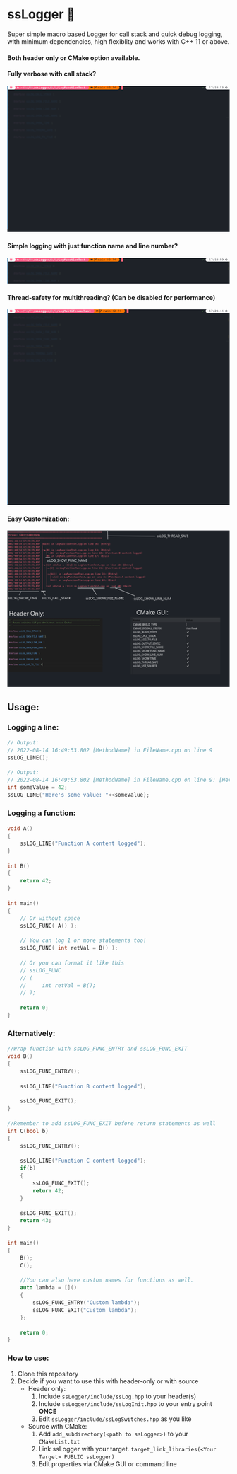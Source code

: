 # ssLogger 📔

Super simple macro based Logger for call stack and quick debug logging, with minimum dependencies, high flexiblity and works with C++ 11 or above.

#### Both header only or CMake option available.

#### Fully verbose with call stack?
![demo](./resources/demo.gif)

#### Simple logging with just function name and line number?
![demo2](./resources/demo2.gif)

#### Thread-safety for multithreading? (Can be disabled for performance)
![demo2](./resources/demo3.gif)

#### Easy Customization:
![cus](./resources/customization.png)


## Usage:

### Logging a line:
```c++
// Output:
// 2022-08-14 16:49:53.802 [MethodName] in FileName.cpp on line 9
ssLOG_LINE();

// Output:
// 2022-08-14 16:49:53.802 [MethodName] in FileName.cpp on line 9: [Here's some value: 42]
int someValue = 42;
ssLOG_LINE("Here's some value: "<<someValue);
```

### Logging a function:
```c++
void A()
{
    ssLOG_LINE("Function A content logged");
}

int B()
{
    return 42;
}

int main()
{
    // Or without space
    ssLOG_FUNC( A() );
    
    // You can log 1 or more statements too!
    ssLOG_FUNC( int retVal = B() );

    // Or you can format it like this
    // ssLOG_FUNC
    // (
    //     int retVal = B();
    // );

    return 0;
}

```

### Alternatively:

```c++
//Wrap function with ssLOG_FUNC_ENTRY and ssLOG_FUNC_EXIT
void B()
{
    ssLOG_FUNC_ENTRY();

    ssLOG_LINE("Function B content logged");
    
    ssLOG_FUNC_EXIT();
}

//Remember to add ssLOG_FUNC_EXIT before return statements as well
int C(bool b)
{
    ssLOG_FUNC_ENTRY();
    
    ssLOG_LINE("Function C content logged");
    if(b)
    {
        ssLOG_FUNC_EXIT();
        return 42;
    }

    ssLOG_FUNC_EXIT();
    return 43;
}

int main()
{
    B();
    C();

    //You can also have custom names for functions as well.
    auto lambda = []()
    {
        ssLOG_FUNC_ENTRY("Custom lambda");
        ssLOG_FUNC_EXIT("Custom lambda");
    };

    return 0;
}
```

### How to use:
1. Clone this repository
2. Decide if you want to use this with header-only or with source
    - Header only:
        1. Include `ssLogger/include/ssLog.hpp` to your header(s)
        2. Include `ssLogger/include/ssLogInit.hpp` to your entry point **ONCE**
        3. Edit `ssLogger/include/ssLogSwitches.hpp` as you like
    - Source with CMake:
        1. Add `add_subdirectory(<path to ssLogger>)` to your `CMakeList.txt`
        2. Link ssLogger with your target. `target_link_libraries(<Your Target> PUBLIC ssLogger)`
        3. Edit properties via CMake GUI or command line

